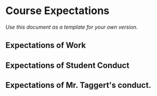 # Course Expectations
*Use this document as a template for your own version.*

## Expectations of Work

## Expectations of Student Conduct

## Expectations of Mr. Taggert's conduct.
